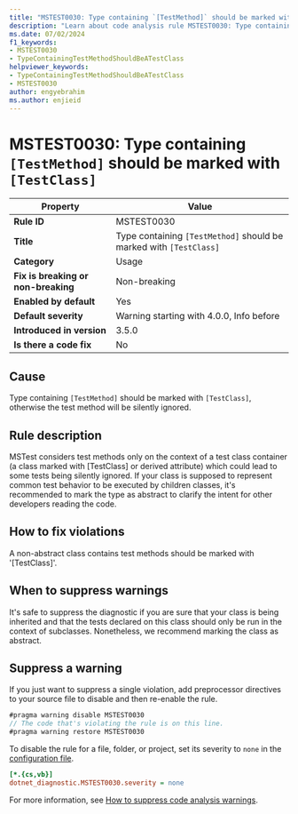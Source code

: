 ```yaml
---
title: "MSTEST0030: Type containing `[TestMethod]` should be marked with `[TestClass]`"
description: "Learn about code analysis rule MSTEST0030: Type containing `[TestMethod]` should be marked with `[TestClass]`, otherwise the test method will be silently ignored."
ms.date: 07/02/2024
f1_keywords:
- MSTEST0030
- TypeContainingTestMethodShouldBeATestClass
helpviewer_keywords:
- TypeContainingTestMethodShouldBeATestClass
- MSTEST0030
author: engyebrahim
ms.author: enjieid
---
```

# MSTEST0030: Type containing `[TestMethod]` should be marked with `[TestClass]`

| Property                            | Value                                                              |
|-------------------------------------|--------------------------------------------------------------------|
| **Rule ID**                         | MSTEST0030                                                         |
| **Title**                           | Type containing `[TestMethod]` should be marked with `[TestClass]` |
| **Category**                        | Usage                                                              |
| **Fix is breaking or non-breaking** | Non-breaking                                                       |
| **Enabled by default**              | Yes                                                                |
| **Default severity**                | Warning starting with 4.0.0, Info before                            |
| **Introduced in version**           | 3.5.0                                                              |
| **Is there a code fix**             | No                                                                 |

## Cause

Type containing `[TestMethod]` should be marked with `[TestClass]`, otherwise the test method will be silently ignored.

## Rule description

MSTest considers test methods only on the context of a test class container (a class marked with [TestClass] or derived attribute) which could lead to some tests being silently ignored. If your class is supposed to represent common test behavior to be executed by children classes, it's recommended to mark the type as abstract to clarify the intent for other developers reading the code.

## How to fix violations

A non-abstract class contains test methods should be marked with '[TestClass]'.

## When to suppress warnings

It's safe to suppress the diagnostic if you are sure that your class is being inherited and that the tests declared on this class should only be run in the context of subclasses. Nonetheless, we recommend marking the class as abstract.

## Suppress a warning

If you just want to suppress a single violation, add preprocessor directives to your source file to disable and then re-enable the rule.

```csharp
#pragma warning disable MSTEST0030
// The code that's violating the rule is on this line.
#pragma warning restore MSTEST0030
```

To disable the rule for a file, folder, or project, set its severity to `none` in the [configuration file](../../../fundamentals/code-analysis/configuration-files.md).

```ini
[*.{cs,vb}]
dotnet_diagnostic.MSTEST0030.severity = none
```

For more information, see [How to suppress code analysis warnings](../../../fundamentals/code-analysis/suppress-warnings.md).
